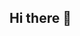 ## Hi there 👋

<!--
**Yashika-Singh03/Yashika-Singh03** is a ✨ _special_ ✨ repository because its `README.md` (this file) appears on your GitHub profile.

Here are some ideas to get you started:

- 🔭 I’m currently working on ...Virtual Mouse using OpenCV
- 🌱 I’m currently learning ...Machine Learning
- 👯 I’m looking to collaborate on ...Projects that solve real world problem
- 📫 How to reach me: ...myself.yashika03@gmail.com
- ⚡ Hobbies: ...Playing Badminton
-->
